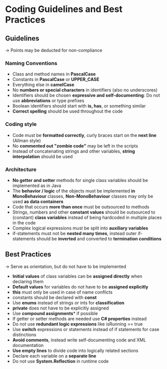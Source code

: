 # Coding Guidelines and Best Practices

## Guidelines
-> Points may be deducted for non-compliance

### Naming Conventions

* Class and method names in **PascalCase**
* Constants in **PascalCase** or **UPPER_CASE**
* Everything else in **camelCase**
* No **numbers or special characters** in identifiers (also no underscores)
* Identifiers should be chosen **expressive and self-documenting**: Do not use **abbreviations** or type prefixes
* Boolean identifiers should start with **is, has**, or something similar
* **Correct spelling** should be used throughout the code

### Coding style
* Code must be **formatted correctly**, curly braces start on the **next line** (Allman style)
* No **commented out "zombie code"** may be left in the scripts
* Instead of concatenating strings and other variables, **string interpolation** should be used

### Architecture
* **No getter and setter** methods for single class variables should be implemented as in Java
* The **behavior / logic** of the objects must be implemented **in MonoBehaviour** classes, **Non-MonoBehaviour** classes may only be used **as data containers**
* Code that occurs **more than once** must be outsourced to methods
* Strings, numbers and other **constant values** should be outsourced to (constant) **class variables** instead of being hardcoded in multiple places in the code
* Complex logical expressions must be split into **auxiliary variables**
* if-statements must not be **nested many times**, instead outer if-statements should be **inverted** and converted to **termination conditions**

## Best Practices
-> Serve as orientation, but do not have to be implemented

* **Initial values** of class variables can be **assigned directly** when declaring them
* **Default values** for variables do not have to be **assigned explicitly**
* **this** must only be used in case of name conflicts
* constants should be declared with **const**
* Use **enums** instead of strings or ints for **classification**
* **private** does not have to be explicitly assigned
* Use **compound assignments*** if possible
* If getter or setter methods are needed use **C# properties** instead
* Do not use **redundant logic expressions** like isRunning == true
* Use **switch** expressions or statements instead of if statements for case distinctions
* **Avoid comments**, instead write self-documenting code and XML documentation
* **Use empty lines** to divide code into logically related sections
* Declare each variable on a **separate line**
* Do not use **System.Reflection** in runtime code
